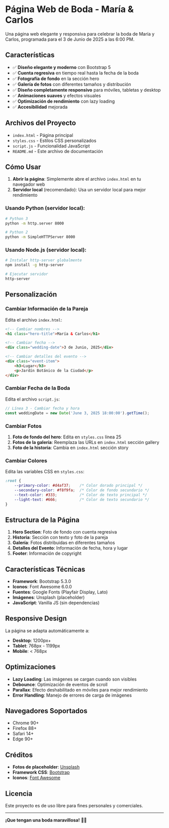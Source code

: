 # Página Web de Boda - María & Carlos

Una página web elegante y responsiva para celebrar la boda de María y Carlos, programada para el 3 de Junio de 2025 a las 6:00 PM.

## Características

- ✅ **Diseño elegante y moderno** con Bootstrap 5
- ✅ **Cuenta regresiva** en tiempo real hasta la fecha de la boda
- ✅ **Fotografía de fondo** en la sección hero
- ✅ **Galería de fotos** con diferentes tamaños y distribución
- ✅ **Diseño completamente responsivo** para móviles, tabletas y desktop
- ✅ **Animaciones suaves** y efectos visuales
- ✅ **Optimización de rendimiento** con lazy loading
- ✅ **Accesibilidad** mejorada

## Archivos del Proyecto

- `index.html` - Página principal
- `styles.css` - Estilos CSS personalizados
- `script.js` - Funcionalidad JavaScript
- `README.md` - Este archivo de documentación

## Cómo Usar

1. **Abrir la página**: Simplemente abre el archivo `index.html` en tu navegador web
2. **Servidor local** (recomendado): Usa un servidor local para mejor rendimiento

### Usando Python (servidor local):
```bash
# Python 3
python -m http.server 8000

# Python 2
python -m SimpleHTTPServer 8000
```

### Usando Node.js (servidor local):
```bash
# Instalar http-server globalmente
npm install -g http-server

# Ejecutar servidor
http-server
```

## Personalización

### Cambiar Información de la Pareja

Edita el archivo `index.html`:

```html
<!-- Cambiar nombres -->
<h1 class="hero-title">María & Carlos</h1>

<!-- Cambiar fecha -->
<div class="wedding-date">3 de Junio, 2025</div>

<!-- Cambiar detalles del evento -->
<div class="event-item">
    <h3>Lugar</h3>
    <p>Jardín Botánico de la Ciudad</p>
</div>
```

### Cambiar Fecha de la Boda

Edita el archivo `script.js`:

```javascript
// Línea 3 - Cambiar fecha y hora
const weddingDate = new Date('June 3, 2025 18:00:00').getTime();
```

### Cambiar Fotos

1. **Foto de fondo del hero**: Edita en `styles.css` línea 25
2. **Fotos de la galería**: Reemplaza las URLs en `index.html` sección gallery
3. **Foto de la historia**: Cambia en `index.html` sección story

### Cambiar Colores

Edita las variables CSS en `styles.css`:

```css
:root {
    --primary-color: #d4af37;    /* Color dorado principal */
    --secondary-color: #f8f9fa;  /* Color de fondo secundario */
    --text-color: #333;          /* Color de texto principal */
    --light-text: #666;          /* Color de texto secundario */
}
```

## Estructura de la Página

1. **Hero Section**: Foto de fondo con cuenta regresiva
2. **Historia**: Sección con texto y foto de la pareja
3. **Galería**: Fotos distribuidas en diferentes tamaños
4. **Detalles del Evento**: Información de fecha, hora y lugar
5. **Footer**: Información de copyright

## Características Técnicas

- **Framework**: Bootstrap 5.3.0
- **Iconos**: Font Awesome 6.0.0
- **Fuentes**: Google Fonts (Playfair Display, Lato)
- **Imágenes**: Unsplash (placeholder)
- **JavaScript**: Vanilla JS (sin dependencias)

## Responsive Design

La página se adapta automáticamente a:

- **Desktop**: 1200px+
- **Tablet**: 768px - 1199px
- **Mobile**: < 768px

## Optimizaciones

- **Lazy Loading**: Las imágenes se cargan cuando son visibles
- **Debounce**: Optimización de eventos de scroll
- **Parallax**: Efecto deshabilitado en móviles para mejor rendimiento
- **Error Handling**: Manejo de errores de carga de imágenes

## Navegadores Soportados

- Chrome 90+
- Firefox 88+
- Safari 14+
- Edge 90+

## Créditos

- **Fotos de placeholder**: [Unsplash](https://unsplash.com)
- **Framework CSS**: [Bootstrap](https://getbootstrap.com)
- **Iconos**: [Font Awesome](https://fontawesome.com)

## Licencia

Este proyecto es de uso libre para fines personales y comerciales.

---

**¡Que tengan una boda maravillosa!** 💒✨ 